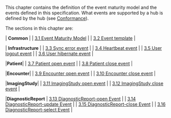 This chapter contains the definition of the event maturity model and the events defined in this specification. What events are supported by a hub is defined by the hub (see [Conformance](2-7-Conformance.html)).

The sections in this chapter are:

| **Common** |
| [3.1 Event Maturity Model](3-1-1-EventMaturityModel.html) |
| [3.2 Event template](3-1-template.html) |

| **Infrastructure** |
| [3.3 Sync error event](3-2-1-syncerror.html) |
| [3.4 Heartbeat event](3-2-2-heartbeat.html) |
| [3.5 User logout event](3-2-3-userlogout.html) |
| [3.6 User hibernate event](3-2-4-userhibernate.html) |

|**Patient**|
| [3.7 Patient open event](3-3-1-patient-open.html) |
| [3.8 Patient close event](3-3-2-patient-close.html) |

|**Encounter**|
| [3.9 Encounter open event](3-4-1-encounter-open.html) |
| [3.10 Encounter close event](3-4-2-encounter-close.html) |

|**ImagingStudy**|
| [3.11 ImagingStudy open event](3-5-1-imagingstudy-open.html) |
| [3.12 ImagingStudy close event](3-5-2-imagingstudy-close.html) |

|**DiagnosticReport**
| [3.13 DiagnosticReport-open Event](3-6-1-diagnosticreport-open.html) |
| [3.14 DiagnosticReport-update Event](3-6-2-diagnosticreport-update.html) |
| [3.15 DiagnosticReport-close Event](3-6-3-diagnosticreport-close.html) |
| [3.16 DiagnosticReport-select Event](3-6-4-diagnosticreport-select.html) |
